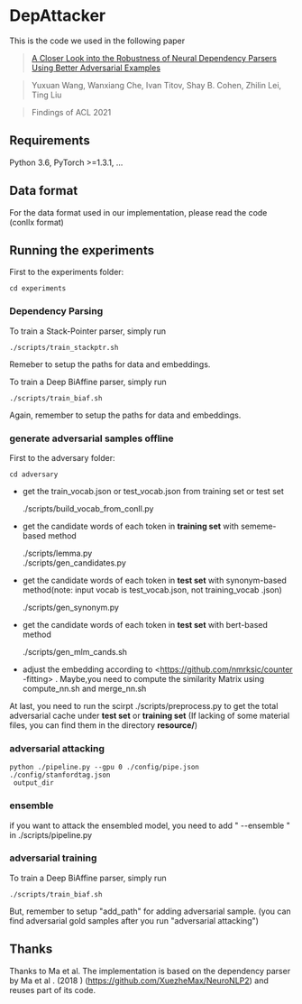 # DepAttacker

This is the code we used in the following paper
>[A Closer Look into the Robustness of Neural Dependency Parsers
Using Better Adversarial Examples](https://aclanthology.org/2021.findings-acl.207.pdf)

>Yuxuan Wang, Wanxiang Che, Ivan Titov, Shay B. Cohen, Zhilin Lei, Ting Liu

>Findings of ACL 2021


## Requirements

Python 3.6, PyTorch >=1.3.1, ...

## Data format
For the data format used in our implementation, please read the code (conllx
 format)
 
## Running the experiments
First to the experiments folder:

    cd experiments

### Dependency Parsing
To train a Stack-Pointer parser, simply run

    ./scripts/train_stackptr.sh
Remeber to setup the paths for data and embeddings.

To train a Deep BiAffine parser, simply run

    ./scripts/train_biaf.sh
Again, remember to setup the paths for data and embeddings.

### generate adversarial samples offline
First to the adversary folder:

    cd adversary
    
+ get the train_vocab.json or test_vocab.json from training set or test set


    ./scripts/build_vocab_from_conll.py
 
+ get the candidate words of each token in **training set** with
sememe-based method


     ./scripts/lemma.py  
     ./scripts/gen_candidates.py
     
+ get the candidate words of each token in **test set** with
synonym-based method(note: input vocab is test_vocab.json, not training_vocab
.json)


    ./scripts/gen_synonym.py 
    
+  get the candidate words of each token in **test set** with
bert-based method

    ./scripts/gen_mlm_cands.sh
    
+ adjust the embedding according to <https://github.com/nmrksic/counter
-fitting> . Maybe,you need to compute the similarity Matrix using compute_nn.sh and
   merge_nn.sh

At last, you need to run the scirpt ./scripts/preprocess.py to get the total
 adversarial cache under **test set** or **training set** (If lacking of some
  material files, you can find them in the directory **resource/**)

### adversarial attacking

    python ./pipeline.py --gpu 0 ./config/pipe.json ./config/stanfordtag.json
     output_dir
     
### ensemble 
if you want to attack the ensembled model, you need to add " --ensemble
 " in ./scripts/pipeline.py
 
### adversarial training
To train a Deep BiAffine parser, simply run

    ./scripts/train_biaf.sh
But, remember to setup "add_path" for adding adversarial sample. (you can
 find  adversarial gold samples after you run "adversarial attacking")

## Thanks
Thanks to Ma et al. The implementation is based on the dependency parser by Ma
 et al
. (2018
) (https://github.com/XuezheMax/NeuroNLP2) and reuses part of its code.
 

